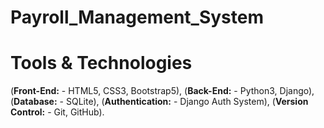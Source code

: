 # Payroll_Management_System

# Tools & Technologies 
  (**Front-End:**       - HTML5, CSS3, Bootstrap5),
  (**Back-End:**        - Python3, Django),
  (**Database:**        - SQLite),
  (**Authentication:**  - Django Auth System),
  (**Version Control:** - Git, GitHub).
